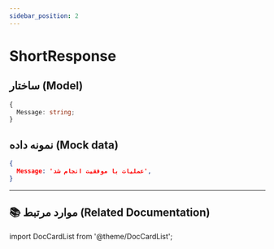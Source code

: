 ```yaml
---
sidebar_position: 2
---
```


# ShortResponse

## ساختار (Model)

```TypeScript title="ShortResponse"
{
  Message: string;
}
```

## نمونه داده (Mock data)

```JSON title="mockShortResponse"
{
  Message: 'عملیات با موفقیت انجام شد',
}
```

---

## 📚 موارد مرتبط (Related Documentation)

import DocCardList from '@theme/DocCardList';

<DocCardList/>
